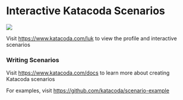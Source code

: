# Interactive Katacoda Scenarios

[![](http://shields.katacoda.com/katacoda/luk/count.svg)](https://www.katacoda.com/luk "Get your profile on Katacoda.com")

Visit https://www.katacoda.com/luk to view the profile and interactive scenarios

### Writing Scenarios
Visit https://www.katacoda.com/docs to learn more about creating Katacoda scenarios

For examples, visit https://github.com/katacoda/scenario-example
